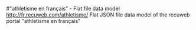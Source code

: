 #"athletisme en français" - Flat file data model
http://fr.recuweb.com/athletisme/
Flat JSON file data model of the recuweb portal "athletisme en français"
